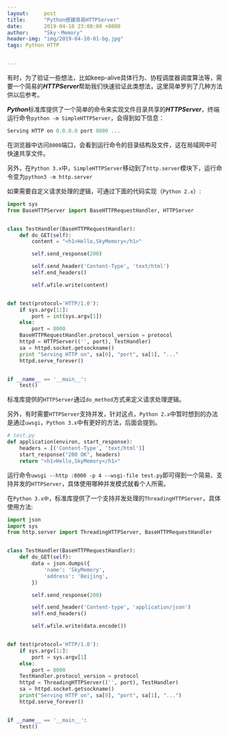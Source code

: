 ```yaml
---
layout:     post
title:      "Python搭建简易HTTPServer"
date:       2019-04-10 23:00:00 +0800
author:     "Sky丶Memory"
header-img: "img/2019-04-10-01-bg.jpg"
tags: Python HTTP


---
```


有时，为了验证一些想法，比如keep-alive具体行为、协程调度器调度算法等，需要一个简易的***HTTPServer***帮助我们快速验证此类想法，这里简单罗列了几种方法供以后参考。

***Python***标准库提供了一个简单的命令来实现文件目录共享的***HTTPServer***，终端运行命令`python -m SimpleHTTPServer`，会得到如下信息：

```powershell
Serving HTTP on 0.0.0.0 port 8000 ...
```

在浏览器中访问`8000`端口，会看到运行命令的目录结构及文件，这在局域网中可快速共享文件。

另外，在`Python 3.x`中，`SimpleHTTPServer`移动到了`http.server`模块下，运行命令变为`python3 -m http.server`

如果需要自定义请求处理的逻辑，可通过下面的代码实现（`Python 2.x`）:

```python
import sys
from BaseHTTPServer import BaseHTTPRequestHandler, HTTPServer


class TestHandler(BaseHTTPRequestHandler):
    def do_GET(self):
        content = "<h1>Hello,SkyMemory</h1>"

        self.send_response(200)

        self.send_header('Content-Type', 'text/html')
        self.end_headers()

        self.wfile.write(content)


def test(protocol='HTTP/1.0'):
    if sys.argv[1:]:
        port = int(sys.argv[1])
    else:
        port = 8000
    BaseHTTPRequestHandler.protocol_version = protocol
    httpd = HTTPServer(('', port), TestHandler)
    sa = httpd.socket.getsockname()
    print "Serving HTTP on", sa[0], "port", sa[1], "..."
    httpd.serve_forever()


if __name__ == '__main__':
    test()
```

标准库提供的`HTTPServer`通过`do_method`方式来定义请求处理逻辑。

另外，有时需要`HTTPServer`支持并发，针对这点，`Python 2.x`中暂时想到的办法是通过`uwsgi`，`Python 3.x`中有更好的方法，后面会提到。

```python
# test.py
def application(environ, start_response):
    headers = [('Content-Type', 'text/html')]
    start_response("200 OK", headers)
    return "<h1>Hello,SkyMemory</h1>"
```

运行命令`uwsgi --http :8000 -p 4 --wsgi-file test.py`即可得到一个简易、支持并发的`HTTPServer`，具体使用哪种并发模式就看个人所需。

在`Python 3.x中`，标准库提供了一个支持并发处理的`ThreadingHTTPServer`，具体使用方法:

```python
import json
import sys
from http.server import ThreadingHTTPServer, BaseHTTPRequestHandler


class TestHandler(BaseHTTPRequestHandler):
    def do_GET(self):
        data = json.dumps({
            'name': 'SkyMemory',
            'address': 'Beijing',
        })

        self.send_response(200)

        self.send_header('Content-type', 'application/json')
        self.end_headers()

        self.wfile.write(data.encode())


def test(protocol='HTTP/1.0'):
    if sys.argv[1:]:
        port = sys.argv[1]
    else:
        port = 8000
    TestHandler.protocol_version = protocol
    httpd = ThreadingHTTPServer(('', port), TestHandler)
    sa = httpd.socket.getsockname()
    print("Serving HTTP on", sa[0], "port", sa[1], "...")
    httpd.serve_forever()


if __name__ == '__main__':
    test()

```



